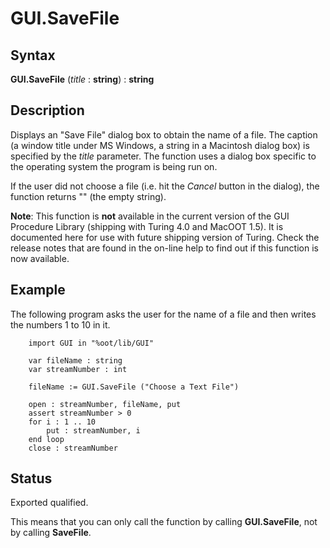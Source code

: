 
# GUI.SaveFile

## Syntax
**GUI.SaveFile** (_title_ : **string**) : **string**

## Description
Displays an "Save File" dialog box to obtain the name of a file. The caption (a window title under MS Windows, a string in a Macintosh dialog box) is specified by the _title_ parameter. The function uses a dialog box specific to the operating system the program is being run on.

If the user did not choose a file (i.e. hit the _Cancel_ button in the dialog), the function returns "" (the empty string).

**Note**: This function is **not** available in the current version of the GUI Procedure Library (shipping with Turing 4.0 and MacOOT 1.5). It is documented here for use with future shipping version of Turing. Check the release notes that are found in the on-line help to find out if this function is now available.


## Example
The following program asks the user for the name of a file and then writes the numbers 1 to 10 in it.

        import GUI in "%oot/lib/GUI"
        
        var fileName : string
        var streamNumber : int
        
        fileName := GUI.SaveFile ("Choose a Text File")
        
        open : streamNumber, fileName, put
        assert streamNumber > 0
        for i : 1 .. 10
            put : streamNumber, i
        end loop
        close : streamNumber
## Status
Exported qualified.

This means that you can only call the function by calling **GUI.SaveFile**, not by calling **SaveFile**.

